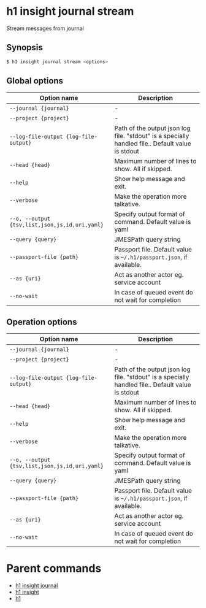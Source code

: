 
# h1 insight journal stream

Stream messages from journal

## Synopsis

```bash
$ h1 insight journal stream <options>
```

## Global options

| Option name                                        | Description                                                                                      |
| -------------------------------------------------- | ------------------------------------------------------------------------------------------------ |
| ```--journal {journal}```                          | -                                                                                                |
| ```--project {project}```                          | -                                                                                                |
| ```--log-file-output {log-file-output}```          | Path of the output json log file. "stdout" is a specially handled file.. Default value is stdout |
| ```--head {head}```                                | Maximum number of lines to show. All if skipped.                                                 |
| ```--help```                                       | Show help message and exit.                                                                      |
| ```--verbose```                                    | Make the operation more talkative.                                                               |
| ```--o, --output {tsv,list,json,js,id,uri,yaml}``` | Specify output format of command. Default value is yaml                                          |
| ```--query {query}```                              | JMESPath query string                                                                            |
| ```--passport-file {path}```                       | Passport file. Default value is ```~/.h1/passport.json```, if available.                         |
| ```--as {uri}```                                   | Act as another actor eg. service account                                                         |
| ```--no-wait```                                    | In case of queued event do not wait for completion                                               |

## Operation options

| Option name                                        | Description                                                                                      |
| -------------------------------------------------- | ------------------------------------------------------------------------------------------------ |
| ```--journal {journal}```                          | -                                                                                                |
| ```--project {project}```                          | -                                                                                                |
| ```--log-file-output {log-file-output}```          | Path of the output json log file. "stdout" is a specially handled file.. Default value is stdout |
| ```--head {head}```                                | Maximum number of lines to show. All if skipped.                                                 |
| ```--help```                                       | Show help message and exit.                                                                      |
| ```--verbose```                                    | Make the operation more talkative.                                                               |
| ```--o, --output {tsv,list,json,js,id,uri,yaml}``` | Specify output format of command. Default value is yaml                                          |
| ```--query {query}```                              | JMESPath query string                                                                            |
| ```--passport-file {path}```                       | Passport file. Default value is ```~/.h1/passport.json```, if available.                         |
| ```--as {uri}```                                   | Act as another actor eg. service account                                                         |
| ```--no-wait```                                    | In case of queued event do not wait for completion                                               |

# Parent commands

* [h1 insight journal](./../README.md)
* [h1 insight](./../../README.md)
* [h1](./../../../README.md)
